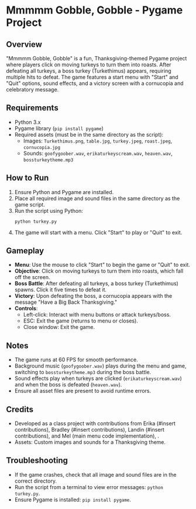 # Mmmmm Gobble, Gobble - Pygame Project

## Overview
"Mmmmm Gobble, Gobble" is a fun, Thanksgiving-themed Pygame project where players click on moving turkeys to turn them into roasts. After defeating all turkeys, a boss turkey (Turkethimus) appears, requiring multiple hits to defeat. The game features a start menu with "Start" and "Quit" options, sound effects, and a victory screen with a cornucopia and celebratory message.

## Requirements
- Python 3.x
- Pygame library (`pip install pygame`)
- Required assets (must be in the same directory as the script):
  - Images: `Turkethimus.png`, `table.jpg`, `turkey.jpeg`, `roast.jpeg`, `cornucopia.jpg`
  - Sounds: `goofygoober.wav`, `erikaturkeyscream.wav`, `heaven.wav`, `bossturkeytheme.mp3`

## How to Run
1. Ensure Python and Pygame are installed.
2. Place all required image and sound files in the same directory as the game script.
3. Run the script using Python:
   ```
   python turkey.py
   ```
4. The game will start with a menu. Click "Start" to play or "Quit" to exit.

## Gameplay
- **Menu**: Use the mouse to click "Start" to begin the game or "Quit" to exit.
- **Objective**: Click on moving turkeys to turn them into roasts, which fall off the screen.
- **Boss Battle**: After defeating all turkeys, a boss turkey (Turkethimus) spawns. Click it five times to defeat it.
- **Victory**: Upon defeating the boss, a cornucopia appears with the message "Have a Big Back Thanksgiving."
- **Controls**:
  - Left-click: Interact with menu buttons or attack turkeys/boss.
  - ESC: Exit the game (returns to menu or closes).
  - Close window: Exit the game.

## Notes
- The game runs at 60 FPS for smooth performance.
- Background music (`goofygoober.wav`) plays during the menu and game, switching to `bossturkeytheme.mp3` during the boss battle.
- Sound effects play when turkeys are clicked (`erikaturkeyscream.wav`) and when the boss is defeated (`heaven.wav`).
- Ensure all asset files are present to avoid runtime errors.

## Credits
- Developed as a class project with contributions from Erika (#insert contributions), Bradley (#insert contributions), Landin (#insert contributions), and Mel (main menu code implementation), .
- Assets: Custom images and sounds for a Thanksgiving theme.

## Troubleshooting
- If the game crashes, check that all image and sound files are in the correct directory.
- Run the script from a terminal to view error messages: `python turkey.py`.
- Ensure Pygame is installed: `pip install pygame`.
